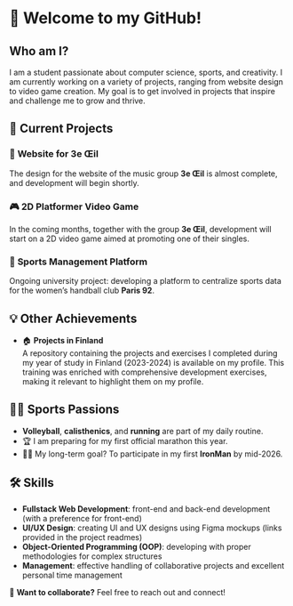 # 👋 Welcome to my GitHub!

## Who am I?  
I am a student passionate about computer science, sports, and creativity. I am currently working on a variety of projects, ranging from website design to video game creation. My goal is to get involved in projects that inspire and challenge me to grow and thrive.


## 🌟 Current Projects  

### 🎵 **Website for 3e Œil**  
The design for the website of the music group **3e Œil** is almost complete, and development will begin shortly.

### 🎮 **2D Platformer Video Game**  
In the coming months, together with the group **3e Œil**, development will start on a 2D video game aimed at promoting one of their singles.

### 🏀 **Sports Management Platform**  
Ongoing university project: developing a platform to centralize sports data for the women’s handball club **Paris 92**.


## 💡 Other Achievements  

- 🏠 **Projects in Finland**  
A repository containing the projects and exercises I completed during my year of study in Finland (2023-2024) is available on my profile. This training was enriched with comprehensive development exercises, making it relevant to highlight them on my profile.


## 🏃‍♂️ Sports Passions  

- **Volleyball**, **calisthenics**, and **running** are part of my daily routine.
- 🏆 I am preparing for my first official marathon this year.
- 🏊‍♂️ My long-term goal? To participate in my first **IronMan** by mid-2026.


## 🛠️ Skills  

- **Fullstack Web Development**: front-end and back-end development (with a preference for front-end)
- **UI/UX Design**: creating UI and UX designs using Figma mockups (links provided in the project readmes)
- **Object-Oriented Programming (OOP)**: developing with proper methodologies for complex structures
- **Management**: effective handling of collaborative projects and excellent personal time management


📨 **Want to collaborate?** Feel free to reach out and connect!
